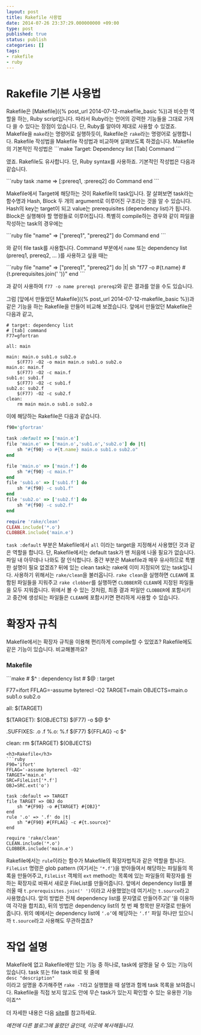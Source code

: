 ```yaml
---
layout: post
title: Rakefile 사용법
date: 2014-07-26 23:37:29.000000000 +09:00
type: post
published: true
status: publish
categories: []
tags:
- rakefile
- ruby
---
```

<h1>Rakefile 기본 사용법</h1>
Rakefile은 [Makefile]({% post_url 2014-07-12-makefile_basic %})과 비슷한 역할을 하는, Ruby script입니다. 따라서 Ruby라는 언어의 강력한 기능들을 그대로 가져다 쓸 수 있다는 장점이 있습니다. 단, Ruby를 알아야 제대로 사용할 수 있겠죠. Makefile을 <code>make</code>라는 명령어로 실행하듯이, Rakefile은 <code>rake</code>라는 명령어로 실행합니다. Rakefile 작성법을 Makefile 작성법과 비교하며 살펴보도록 하겠습니다. Makefile의 기본적인 작성법은
```make
Target: Dependency list
[Tab] Command
```
<p>였죠. Rakefile도 유사합니다. 단, Ruby syntax를 사용하죠. 기본적인 작성법은 다음과 같습니다.</p>
```ruby
task :name => [:prereq1, :prereq2] do
    Command
end
```
<p>Makefile에서 Target에 해당하는 것이 Rakefile의 task입니다. 잘 살펴보면 task라는 함수명과 Hash, Block 두 개의 argument로 이루어진 구조라는 것을 알 수 있습니다. Hash의 key는 target이 되고 value는 prerequisites (dependency list)가 됩니다. Block은 실행해야 할 명령들로 이루어집니다. 특별히 compile하는 경우와 같이 파일을 작성하는 task의 경우에는</p>
```ruby
file "name" => ["prereq1", "prereq2"] do
    Command
end
```
<p>와 같이 file task를 사용합니다. Command 부분에서 <code>name</code> 또는 dependency list (prereq1, prereq2, … )를 사용하고 싶을 때는</p>
```ruby
file "name" => ["prereq1", "prereq2"] do |t|
    sh "f77 -o #{t.name} #{t.prerequisites.join(' ')}"
end
```
<p>과 같이 사용하여 <code>f77 -o name prereq1 prereq2</code>와 같은 결과를 얻을 수도 있습니다.</p>
그럼 [앞에서 만들었던 Makefile]({% post_url 2014-07-12-makefile_basic %})과 같은 기능을 하는 Rakefile을 만들어 비교해 보겠습니다. 앞에서 만들었던 Makefile은 다음과 같고,

```make
# target: dependency list
# [tab] command
F77=gfortran

all: main

main: main.o sub1.o sub2.o
    $(F77) -O2 -o main main.o sub1.o sub2.o
main.o: main.f
    $(F77) -O2 -c main.f
sub1.o: sub1.f
    $(F77) -O2 -c sub1.f
sub2.o: sub2.f
    $(F77) -O2 -c sub2.f
clean:
    rm main main.o sub1.o sub2.o
```

<p>이에 해당하는 Rakefile은 다음과 같습니다.</p>

```ruby
f90='gfortran'

task :default => ['main.e']
file 'main.e' => ['main.o','sub1.o','sub2.o'] do |t|
    sh "#{f90} -o #{t.name} main.o sub1.o sub2.o"
end

file 'main.o' => ['main.f'] do
    sh "#{f90} -c main.f"
end
file 'sub1.o' => ['sub1.f'] do
    sh "#{f90} -c sub1.f"
end
file 'sub2.o' => ['sub2.f'] do
    sh "#{f90} -c sub2.f"
end

require 'rake/clean'
CLEAN.include('*.o')
CLOBBER.include('main.e')
```
<p><code>task :default</code> 부분은 Makefile에서 <code>all</code> 이라는 target을 지정해서 사용했던 것과 같은 역할을 합니다. 단, Rakefile에서는 default task가 맨 처음에 나올 필요가 없습니다. 파일 내 아무데나 나와도 잘 인식합니다. 중간 부분은 Makefile과 매우 유사하므로 특별한 설명이 필요 없겠죠? 뒤에 있는 clean task는 rake에 이미 지정되어 있는 task입니다. 사용하기 위해서는 <code>rake/clean</code>을 불러옵니다. <code>rake clean</code>을 실행하면 <code>CLEAN</code>에 포함된 파일들을 지워주고 <code>rake clobber</code>를 실행하면 <code>CLOBBER</code>와 <code>CLEAN</code>에 지정된 파일들을 모두 지워줍니다. 위에서 볼 수 있는 것처럼, 최종 결과 파일만 <code>CLOBBER</code>에 포함시키고 중간에 생성되는 파일들은 <code>CLEAN</code>에 포함시키면 편리하게 사용할 수 있습니다.</p>
<h1>확장자 규칙</h1>
<p>Makefile에서는 확장자 규칙을 이용해 편리하게 compile할 수 있었죠? Rakefile에도 같은 기능이 있습니다. 비교해볼까요?</p>
<h3>Makefile</h3>
```make
# $^ : dependency list
# $@ : target

F77=ifort
FFLAG=-assume byterecl -O2
TARGET=main
OBJECTS=main.o sub1.o sub2.o

all: $(TARGET)

$(TARGET): $(OBJECTS)
    $(F77) -o $@ $^

.SUFFIXES: .o .f
%.o: %.f
    $(F77) ${FFLAG} -c $^

clean:
    rm $(TARGET) $(OBJECTS)
```
<h3>Rakefile</h3>
```ruby
F90='ifort'
FFLAG='-assume byterecl -O2'
TARGET='main.e'
SRC=FileList['*.f']
OBJ=SRC.ext('o')

task :default => TARGET
file TARGET => OBJ do
    sh "#{F90} -o #{TARGET} #{OBJ}"
end
rule '.o' => '.f' do |t|
    sh "#{F90} #{FFLAG} -c #{t.source}"
end

require 'rake/clean'
CLEAN.include('*.o')
CLOBBER.include('main.e')
```
<p>Rakefile에서는 <code>rule</code>이라는 함수가 Makefile의 확장자법칙과 같은 역할을 합니다. <code>FileList</code> 명령은 glob pattern (여기서는 <code>‘*.f’</code>)을 받아들여서 해당하는 파일들의 목록을 만들어주고, <code>FileList</code> 객체의 <code>ext</code> method는 목록에 있는 파일들의 확장자를 원하는 확장자로 바꿔서 새로운 FileList를 만들어줍니다. 앞에서 dependency list를 불러올 때 <code>t.prerequisites.join(' ')</code>이라고 사용했었는데 여기서는 <code>t.source</code>라고 사용했습니다. 앞의 방법은 전체 dependency list를 문자열로 만들어주고(‘ ‘을 이용하여 각각을 합치죠), 뒤의 방법은 dependency list의 첫 번 째 항목만 문자열로 만들어줍니다. 위의 예에서는 dependency list에 <code>‘.o’</code>에 해당하는 <code>‘.f’</code> 파일 하나만 있으니까 <code>t.source</code>라고 사용해도 무관하겠죠?</p>
<h1>작업 설명</h1>
<p>Makefile에 없고 Rakefile에만 있는 기능 중 하나로, task에 설명을 달 수 있는 기능이 있습니다. task 또는 file task 바로 윗 줄에<br />
<code>desc "description"</code><br />
이라고 설명을 추가해주면 <code>rake -T</code>라고 실행했을 때 설명과 함께 task 목록을 보여줍니다. Rakefile을 직접 보지 않고도 안에 무슨 task가 있는지 확인할 수 있는 유용한 기능이죠^^</p>
<p>더 자세한 내용은 다음 <a href="http://docs.seattlerb.org/rake/">site</a>를 참고하세요.</p>
<p><em>예전에 다른 블로그에 올렸던 글인데, 이곳에 복사해둡니다.</em></p>
